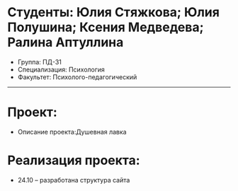 # Студенты: Юлия Стяжкова; Юлия Полушина; Ксения Медведева; Ралина Аптуллина

- Группа: ПД-31
- Специализация: Психология
- Факультет: Психолого-педагогический
---
# Проект: 
- Описание проекта:Душевная лавка
# Реализация проекта:
- 24.10 – разработана структура сайта
